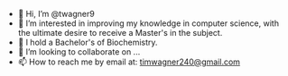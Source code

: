 - 👋 Hi, I’m @twagner9
- 👀 I’m interested in improving my knowledge in computer science, with the ultimate desire to receive a Master's in the subject.
- 🌱 I hold a Bachelor's of Biochemistry.
- 💞️ I’m looking to collaborate on ...
- 📫 How to reach me by email at: timwagner240@gmail.com

<!---
twagner9/twagner9 is a ✨ special ✨ repository because its `README.md` (this file) appears on your GitHub profile.
You can click the Preview link to take a look at your changes.
--->
